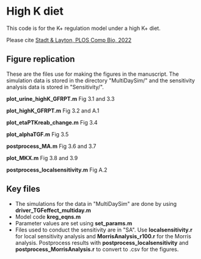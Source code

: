 # High K diet
This code is for the K+ regulation model under a high K+ diet. 

Please cite [Stadt & Layton, PLOS Comp Bio, 2022](https://journals.plos.org/ploscompbiol/article?id=10.1371/journal.pcbi.1010607)

## Figure replication
These are the files use for making the figures in the manuscript. The simulation data is stored in the directory "MultiDaySim/" and the sensitivity analysis data is stored in "Sensitivity/". 

**plot_urine_highK_GFRPT.m** Fig 3.1 and 3.3

**plot_highK_GFRPT.m** Fig 3.2 and A.1

**plot_etaPTKreab_change.m** Fig 3.4

**plot_alphaTGF.m** Fig 3.5

**postprocess_MA.m** Fig 3.6 and 3.7

**plot_MKX.m** Fig 3.8 and 3.9

**postprocess_localsensitivity.m** Fig A.2

## Key files
- The simulations for the data in "MultiDaySim" are done by using **driver_TGFeffect_multiday.m**
- Model code **kreg_eqns.m**
- Parameter values are set using **set_params.m**
- Files used to conduct the sensitivity are in "SA". Use **localsensitivity.r** for local sensitivity analysis and **MorrisAnalysis_r100.r** for the Morris analysis. Postprocess results with **postprocess_localsensitivity** and **postprocess_MorrisAnalysis.r** to convert to .csv for the figures.


